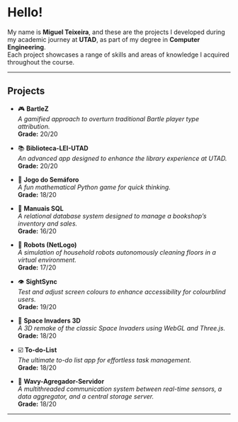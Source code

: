 # Hello!

My name is **Miguel Teixeira**, and these are the projects I developed during my academic journey at **UTAD**, as part of my degree in **Computer Engineering**.  
Each project showcases a range of skills and areas of knowledge I acquired throughout the course.

---

## Projects

- 🎮 **BartleZ**  
  *A gamified approach to overturn traditional Bartle player type attribution.*  
  **Grade:** 20/20

- 📚 **Biblioteca-LEI-UTAD**  
  *An advanced app designed to enhance the library experience at UTAD.*  
  **Grade:** 20/20

- 🚦 **Jogo do Semáforo**  
  *A fun mathematical Python game for quick thinking.*  
  **Grade:** 18/20

- 📖 **Manuais SQL**  
  *A relational database system designed to manage a bookshop’s inventory and sales.*  
  **Grade:** 16/20

- 🤖 **Robots (NetLogo)**  
  *A simulation of household robots autonomously cleaning floors in a virtual environment.*  
  **Grade:** 17/20

- 👁️ **SightSync**  
  *Test and adjust screen colours to enhance accessibility for colourblind users.*  
  **Grade:** 19/20

- 👾 **Space Invaders 3D**  
  *A 3D remake of the classic Space Invaders using WebGL and Three.js.*  
  **Grade:** 18/20

- ☑️ **To-do-List**  
  *The ultimate to-do list app for effortless task management.*  
  **Grade:** 18/20

- 🌊 **Wavy-Agregador-Servidor**  
  *A multithreaded communication system between real-time sensors, a data aggregator, and a central storage server.*  
  **Grade:** 18/20

---

